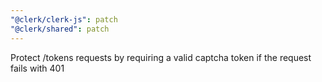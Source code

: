 ```yaml
---
"@clerk/clerk-js": patch
"@clerk/shared": patch
---
```


Protect /tokens requests by requiring a valid captcha token if the request fails with 401
